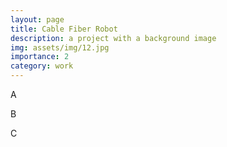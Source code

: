 ```yaml
---
layout: page
title: Cable Fiber Robot
description: a project with a background image
img: assets/img/12.jpg
importance: 2
category: work
---
```


A

B

C
